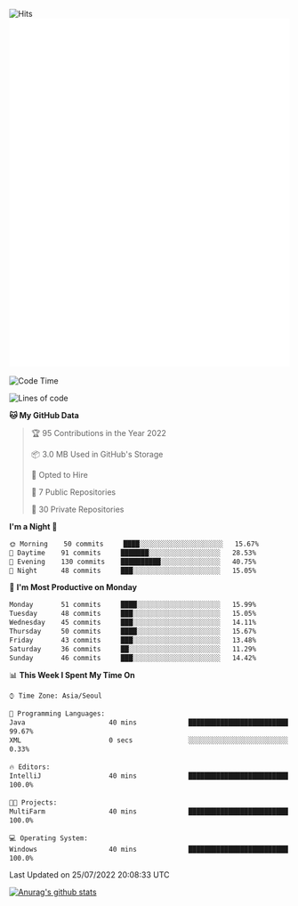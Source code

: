 ![Hits](https://hits.seeyoufarm.com/api/count/incr/badge.svg?url=https%3A%2F%2Fgithub.com%2Fkokose1234&count_bg=%2379C83D&title_bg=%23555555&icon=apple.svg&icon_color=%23E7E7E7&title=hits&edge_flat=false)
<br/>
![Metrics](https://github.com/kokose1234/kokose1234/blob/main/github-metrics.svg)

<!--START_SECTION:waka-->
![Code Time](http://img.shields.io/badge/Code%20Time-655%20hrs%2041%20mins-blue)

![Lines of code](https://img.shields.io/badge/From%20Hello%20World%20I%27ve%20Written-942%20Thousand%20lines%20of%20code-blue)

**🐱 My GitHub Data** 

> 🏆 95 Contributions in the Year 2022
 > 
> 📦 3.0 MB Used in GitHub's Storage 
 > 
> 💼 Opted to Hire
 > 
> 📜 7 Public Repositories 
 > 
> 🔑 30 Private Repositories  
 > 
**I'm a Night 🦉** 

```text
🌞 Morning    50 commits     ████░░░░░░░░░░░░░░░░░░░░░   15.67% 
🌆 Daytime    91 commits     ███████░░░░░░░░░░░░░░░░░░   28.53% 
🌃 Evening    130 commits    ██████████░░░░░░░░░░░░░░░   40.75% 
🌙 Night      48 commits     ███░░░░░░░░░░░░░░░░░░░░░░   15.05%

```
📅 **I'm Most Productive on Monday** 

```text
Monday       51 commits     ████░░░░░░░░░░░░░░░░░░░░░   15.99% 
Tuesday      48 commits     ███░░░░░░░░░░░░░░░░░░░░░░   15.05% 
Wednesday    45 commits     ███░░░░░░░░░░░░░░░░░░░░░░   14.11% 
Thursday     50 commits     ████░░░░░░░░░░░░░░░░░░░░░   15.67% 
Friday       43 commits     ███░░░░░░░░░░░░░░░░░░░░░░   13.48% 
Saturday     36 commits     ██░░░░░░░░░░░░░░░░░░░░░░░   11.29% 
Sunday       46 commits     ███░░░░░░░░░░░░░░░░░░░░░░   14.42%

```


📊 **This Week I Spent My Time On** 

```text
⌚︎ Time Zone: Asia/Seoul

💬 Programming Languages: 
Java                     40 mins             █████████████████████████   99.67% 
XML                      0 secs              ░░░░░░░░░░░░░░░░░░░░░░░░░   0.33%

🔥 Editors: 
IntelliJ                 40 mins             █████████████████████████   100.0%

🐱‍💻 Projects: 
MultiFarm                40 mins             █████████████████████████   100.0%

💻 Operating System: 
Windows                  40 mins             █████████████████████████   100.0%

```


 Last Updated on 25/07/2022 20:08:33 UTC
<!--END_SECTION:waka-->

[![Anurag's github stats](https://github-readme-stats.vercel.app/api?username=kokose1234&theme=dracula)](https://github.com/anuraghazra/github-readme-stats)



	
